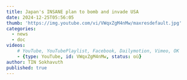 ```yaml
---
title: Japan's INSANE plan to bomb and invade USA
date: 2024-12-25T05:56:05
thumb: 'https://img.youtube.com/vi/VWqxZgM4nMw/maxresdefault.jpg'
categories:
  - news
  - doc
videos: 
    # YouTube, YouTubePlaylist, Facebook, Dailymotion, Vimeo, OK
    - {type: YouTube, id: VWqxZgM4nMw, status: ចប់}
author: TIN Sokhavuth
published: true
---
```


